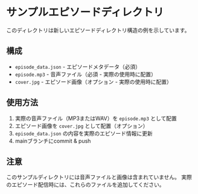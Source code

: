 # サンプルエピソードディレクトリ

このディレクトリは新しいエピソードディレクトリ構造の例を示しています。

## 構成

- `episode_data.json` - エピソードメタデータ（必須）
- `episode.mp3` - 音声ファイル（必須 - 実際の使用時に配置）
- `cover.jpg` - エピソード画像（オプション - 実際の使用時に配置）

## 使用方法

1. 実際の音声ファイル（MP3またはWAV）を `episode.mp3` として配置
2. エピソード画像を `cover.jpg` として配置（オプション）
3. `episode_data.json` の内容を実際のエピソード情報に更新
4. mainブランチにcommit & push

## 注意

このサンプルディレクトリには音声ファイルと画像は含まれていません。
実際のエピソード配信時には、これらのファイルを追加してください。
